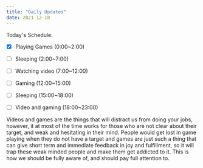 ```yaml
---
title: "Daily Updates"
date: 2021-12-18
---
```




Today's Schedule:

- [x] Playing Games (0:00~2:00)
- [ ] Sleeping (2:00~7:00)
- [ ] Watching video (7:00~12:00)
- [ ] Gaming (12:00~15:00)
- [ ] Sleeping (15:00~18:00)
- [ ] Video and gaming (18:00~23:00)



Videos and games are the things that will distract us from doing your jobs, however, it at most of the time works for those who are not clear about their target, and weak and hesitating in their mind. People would get lost in game playing when they do not have a target and games are just such a thing that can give short term and immediate feedback in joy and fulfillment, so it will trap these weak minded people and make them get addicted to it. This is how we should be fully aware of, and should pay full attention to.
